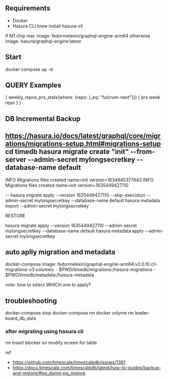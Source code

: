 ## Requirements
- Docker
- Hasura CLI brew install hasura-cli


if M1 chip mac 
  image: fedormelexin/graphql-engine-arm64
otherwise
  image: hasura/graphql-engine:latest
## Start
docker compose up -d

## QUERY Examples

{
  weekly_repos_prs_stats(where: {repo: {_eq: "fulcrum-next"}}) {
    prs
    week
    repo
  }
}

## DB Incremental Backup
https://hasura.io/docs/latest/graphql/core/migrations/migrations-setup.html#migrations-setup
cd timedb
hasura migrate create "init" --from-server --admin-secret mylongsecretkey --database-name default
--
INFO Migrations files created                      name=init version=1634845377643
INFO Migrations files created                      name=init version=1635449427110

--
hasura migrate apply --version 1635449427110 --skip-execution --admin-secret mylongsecretkey --database-name default
hasura metadata export --admin-secret mylongsecretkey 


RESTORE

hasura migrate apply --version 1635449427110 --admin-secret mylongsecretkey --database-name default
hasura metadata apply --admin-secret mylongsecretkey


## auto aplly migration and metadata
docker-compose
  image: fedormelexin/graphql-engine-arm64:v2.0.10.cli-migrations-v3
  volumes:
      - $PWD/timedb/migrations:/hasura-migrations
      - $PWD/timedb/metadata:/hasura-metadata

note: how to select WHICH one to apply?

## troubleshooting
docker-compose stop
docker-compose rm
docker volyme rm leader-board_db_data

### after migrating using hasura cli


rm insert blocker on modify screen for table

ref
- https://github.com/timescale/timescaledb/issues/1381
- https://docs.timescale.com/timescaledb/latest/how-to-guides/backup-and-restore/#pg_dump-pg_restore